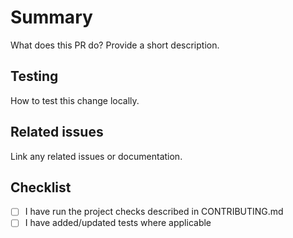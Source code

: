 # Summary

What does this PR do? Provide a short description.

## Testing

How to test this change locally.

## Related issues

Link any related issues or documentation.

## Checklist

- [ ] I have run the project checks described in CONTRIBUTING.md
- [ ] I have added/updated tests where applicable
